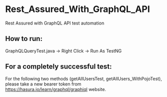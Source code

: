 # Rest_Assured_With_GraphQL_API
Rest Assured with GraphQL API test automation

## How to run:
 GraphQLQueryTest.java -> Right Click -> Run As TestNG
 
## For a completely successful test:
 For the following two methods (getAllUsersTest, getAllUsers_WithPojoTest), please take a new bearer token from https://hasura.io/learn/graphql/graphiql website. 
 
